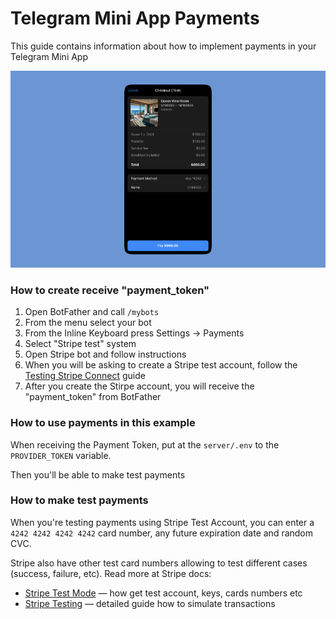 # Telegram Mini App Payments

This guide contains information about how to implement payments in your Telegram Mini App

![Payments Showcase](./assets/payments-showcase.png)

### How to create receive "payment_token"

1. Open BotFather and call `/mybots`
2. From the menu select your bot
3. From the Inline Keyboard press Settings -> Payments
4. Select "Stripe test" system
5. Open Stripe bot and follow instructions
6. When you will be asking to create a Stripe test account, follow the [Testing Stripe Connect](https://stripe.com/docs/connect/testing#account-numbers) guide
7. After you create the Stirpe account, you will receive the "payment_token" from BotFather

### How to use payments in this example

When receiving the Payment Token, put at the `server/.env` to the `PROVIDER_TOKEN` variable.

Then you'll be able to make test payments

### How to make test payments

When you're testing payments using Stripe Test Account, you can enter a `4242 4242 4242 4242` card number, any future expiration date and random CVC.

Stripe also have other test card numbers allowing to test different cases (success, failure, etc). Read more at Stripe docs:

- [Stripe Test Mode](https://stripe.com/docs/test-mode) — how get test account, keys, cards numbers etc
- [Stripe Testing](https://stripe.com/docs/testing) — detailed guide how to simulate transactions


